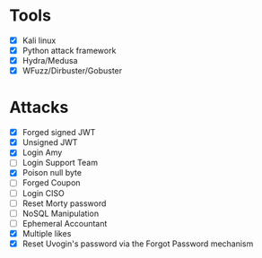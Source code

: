 # Tools
- [X] Kali linux 
- [X] Python attack framework
- [X] Hydra/Medusa  
- [X] WFuzz/Dirbuster/Gobuster

# Attacks
- [X] Forged signed JWT
- [X] Unsigned JWT
- [X] Login Amy
- [ ] Login Support Team
- [X] Poison null byte
- [ ] Forged Coupon
- [ ] Login CISO
- [ ] Reset Morty password
- [ ] NoSQL Manipulation
- [ ] Ephemeral Accountant
- [X] Multiple likes
- [X] Reset Uvogin's password via the Forgot Password mechanism
